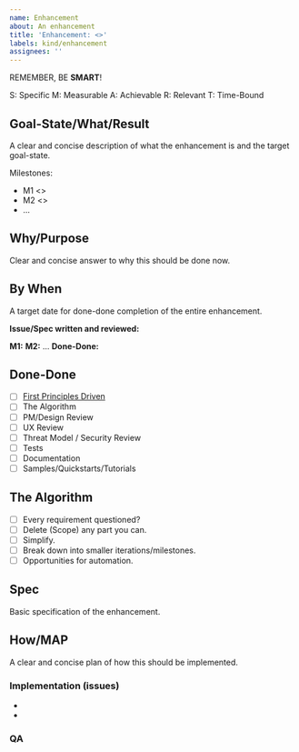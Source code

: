 ```yaml
---
name: Enhancement
about: An enhancement
title: 'Enhancement: <>'
labels: kind/enhancement
assignees: ''
---
```


REMEMBER, BE **SMART**!

S: Specific
M: Measurable
A: Achievable
R: Relevant
T: Time-Bound

## Goal-State/What/Result

A clear and concise description of what the enhancement is and the target goal-state.

Milestones:

- M1 <>
- M2 <>
- ...

## Why/Purpose

Clear and concise answer to why this should be done now.

## By When

A target date for done-done completion of the entire enhancement.

**Issue/Spec written and reviewed:** <Target Date>

**M1:** <Target Date>
**M2:** <Target Date>
...
**Done-Done:** <Target Date>

## Done-Done

- [ ] [First Principles Driven](https://github.com/spiceai/spiceai/blob/trunk/docs/PRINCIPLES.md)
- [ ] The Algorithm
- [ ] PM/Design Review
- [ ] UX Review
- [ ] Threat Model / Security Review
- [ ] Tests
- [ ] Documentation
- [ ] Samples/Quickstarts/Tutorials

## The Algorithm

- [ ] Every requirement questioned?
- [ ] Delete (Scope) any part you can.
- [ ] Simplify.
- [ ] Break down into smaller iterations/milestones.
- [ ] Opportunities for automation.

## Spec

Basic specification of the enhancement.

## How/MAP

A clear and concise plan of how this should be implemented.

### Implementation (issues)

- 
-

### QA

